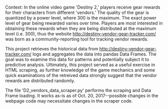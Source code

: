 Context: In the online video game 'Destiny 2,' players receive gear rewards for their characters from different 'vendors.' The quality of the gear is quantized by a power level, where 300 is the maximum. The exact power level of gear being rewarded varies over time. Players are most interested in obtaining these rewards when they are being distributed at the maximum level (i.e. 300), thus the website http://destiny-vendor-gear-tracker.com/ was born as a community-reporting tool for tracking vendor rewards. 

This project retrieves the historical data from http://destiny-vendor-gear-tracker.com/ logs and aggregates the data into pandas Data Frames. The goal was to examine this data for patterns and potentially subject it to predictive analysis. Ultimately, this project served as a useful exercise in HTML scraping, as further knowledge of the game mechanics and some quick examinations of the retreived data strongly suggest that the vendor rewards are distributed randomly. 

The file 'D2_vendors_data_scraper.py' performs the scraping and Data Frame loading. It works as-is as of Oct. 20, 2017--possible changes in the webpage code may necessitate changes in the scraper code. 
